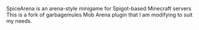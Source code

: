 

SpiceArena is an arena-style minigame for Spigot-based Minecraft servers
This is a fork of garbagemules Mob Arena plugin that I am modifying to suit my needs.
